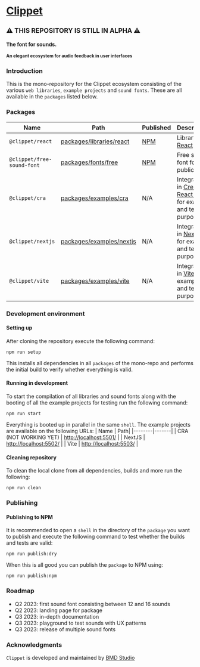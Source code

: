 <div align="left">
  <h1>
    <a href="https://clippet.dev/" target="_blank">Clippet</a>
  </h1>
  <sup>
    <h2>⚠️ THIS REPOSITORY IS STILL IN ALPHA ⚠️</h2>
    <h3>The font for sounds.</h3>
    <h4>An elegant ecosystem for audio feedback in user interfaces</h4>
  </sup>
</div>

### Introduction
This is the mono-repository for the Clippet ecosystem consisting of the various `web libraries`, `example projects` and `sound fonts`. These are all available in the `packages` listed below.

### Packages
| Name | Path | Published | Description                  |
|------|------|-----------|------------------------------|
| `@clippet/react` | [packages/libraries/react](./packages/libraries/react)| [NPM](https://www.npmjs.com/package/@clippet/react) | Library for [React](https://react.dev/) |
| `@clippet/free-sound-font` | [packages/fonts/free](./packages/fonts/free)| [NPM](https://www.npmjs.com/package/@clippet/free-sound-font) | Free sound font for public use |
| `@clippet/cra` | [packages/examples/cra](./packages/examples/cra)| N/A |Integration in [Create React App](https://create-react-app.dev/) for example and testing purposes |
| `@clippet/nextjs` | [packages/examples/nextjs](./packages/examples/nextjs)| N/A |Integration in [NextJS](https://nextjs.org/) for example and testing purposes |
| `@clippet/vite` | [packages/examples/vite](./packages/examples/vite)| N/A |Integration in [Vite](https://vitejs.dev/) for example and testing purposes |

### Development environment

#### Setting up
After cloning the repository execute the following command:
```
npm run setup
```

This installs all dependencies in all `packages` of the mono-repo and performs the initial build to verify whether everything is valid.

#### Running in development
To start the compilation of all libraries and sound fonts along with the booting of all the example projects for testing run the following command:
```
npm run start
```

Everything is booted up in parallel in the same `shell`. The example projects are available on the following URLs:
| Name | Path|
|--------|-------|
| CRA (NOT WORKING YET) | [http://localhost:5501/](http://localhost:5501/) |
| NextJS | [http://localhost:5502/](http://localhost:5502/) |
| Vite | [http://localhost:5503/](http://localhost:5503/) |

#### Cleaning repository
To clean the local clone from all dependencies, builds and more run the following:
```
npm run clean
```

### Publishing

#### Publishing to NPM
It is recommended to open a `shell` in the directory of the `package` you want to publish and execute the following command to test whether the builds and tests are valid:
```
npm run publish:dry
```

When this is all good you can publish the `package` to NPM using:
```
npm run publish:npm
```

### Roadmap
- Q2 2023: first sound font consisting between 12 and 16 sounds
- Q2 2023: landing page for package
- Q3 2023: in-depth documentation
- Q3 2023: playground to test sounds with UX patterns
- Q3 2023: release of multiple sound fonts

### Acknowledgments
```Clippet``` is developed and maintained by <a href="https://bmd.studio/" target="_blank">BMD Studio</a>
